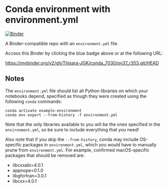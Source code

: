 # Conda environment with environment.yml

[![Binder](http://mybinder.org/badge_logo.svg)](https://mybinder.org/v2/gh/Thisara-JGK/conda_7030/py37_r353.git/HEAD)

A Binder-compatible repo with an `environment.yml` file.

Access this Binder by clicking the blue badge above or at the following URL:

https://mybinder.org/v2/gh/Thisara-JGK/conda_7030/py37_r353.git/HEAD
## Notes
The `environment.yml` file should list all Python libraries on which your notebooks
depend, specified as though they were created using the following `conda` commands:

```
conda activate example-environment
conda env export --from-history -f environment.yml
```

Note that the only libraries available to you will be the ones specified in
the `environment.yml`, so be sure to include everything that you need! 

Also note that if you skip the `--from-history`, conda may include OS-specific
packages in `environment.yml`, which you would have to manually prune from
`environment.yml`.  For example, confirmed macOS-specific packages that should
be removed are:

* libcxxabi=4.0.1
* appnope=0.1.0
* libgfortran=3.0.1
* libcxx=4.0.1
